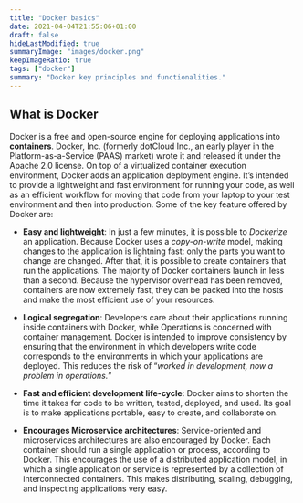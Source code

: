 ```yaml
---
title: "Docker basics"
date: 2021-04-04T21:55:06+01:00
draft: false
hideLastModified: true
summaryImage: "images/docker.png"
keepImageRatio: true
tags: ["docker"]
summary: "Docker key principles and functionalities."
---
```

What is Docker
----------

Docker is a free and open-source engine for deploying
applications into **containers**. Docker, Inc. (formerly dotCloud Inc.,
an early player in the Platform-as-a-Service (PAAS) market) wrote it and
released it under the Apache 2.0 license. On top of a
virtualized container execution environment, Docker adds an application
deployment engine. It’s intended to provide a lightweight and fast
environment for running your code, as well as an efficient workflow for
moving that code from your laptop to your test environment and then into
production. Some of the key feature offered by Docker are:
-   **Easy and lightweight**: In just a few minutes, it is possible to
    *Dockerize* an application. Because Docker uses a *copy-on-write*
    model, making changes to the application is lightning fast: only the
    parts you want to change are changed. After that, it is possible to
    create containers that run the applications. The majority of Docker
    containers launch in less than a second. Because the hypervisor
    overhead has been removed, containers are now extremely fast, they
    can be packed into the hosts and make the most efficient use of your
    resources.

-   **Logical segregation**: Developers care about their applications
    running inside containers with Docker, while Operations is concerned
    with container management. Docker is intended to improve consistency
    by ensuring that the environment in which developers write code
    corresponds to the environments in which your applications are
    deployed. This reduces the risk of “*worked in development, now a
    problem in operations.*”

-   **Fast and efficient development life-cycle**: Docker aims to
    shorten the time it takes for code to be written, tested, deployed,
    and used. Its goal is to make applications portable, easy to create,
    and collaborate on.

-   **Encourages Microservice architectures**: Service-oriented and
    microservices architectures are also encouraged by Docker. Each
    container should run a single application or process, according to
    Docker. This encourages the use of a distributed application model,
    in which a single application or service is represented by a
    collection of interconnected containers. This makes distributing,
    scaling, debugging, and inspecting applications very easy.